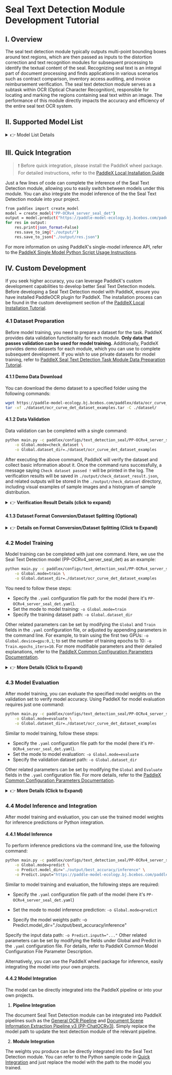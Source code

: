 # Seal Text Detection Module Development Tutorial

## I. Overview
The seal text detection module typically outputs multi-point bounding boxes around text regions, which are then passed as inputs to the distortion correction and text recognition modules for subsequent processing to identify the textual content of the seal. Recognizing seal text is an integral part of document processing and finds applications in various scenarios such as contract comparison, inventory access auditing, and invoice reimbursement verification. The seal text detection module serves as a subtask within OCR (Optical Character Recognition), responsible for locating and marking the regions containing seal text within an image. The performance of this module directly impacts the accuracy and efficiency of the entire seal text OCR system.

## II. Supported Model List

<details>
   <summary> 👉 Model List Details</summary>

|Model Name| Hmean（%）|GPU Inference Time (ms)|CPU Inference Time|Model Size (M)| Introduce |
|-|-|-|-|-|-|
|PP-OCRv4_server_seal_det |98.21|84.341|2425.06|109 M|The server-side seal text detection model of PP-OCRv4 boasts higher accuracy and is suitable for deployment on better-equipped servers.|
|PP-OCRv4_mobile_seal_det|96.47|10.5878|131.813|4.6 M| The mobile-side seal text detection model of PP-OCRv4, on the other hand, offers greater efficiency and is suitable for deployment on end devices.|


**Note: The evaluation set for the above accuracy metrics is a self-built dataset containing 500 circular seal images. GPU inference time is based on an NVIDIA Tesla T4 machine with FP32 precision. CPU inference speed is based on an Intel(R) Xeon(R) Gold 5117 CPU @ 2.00GHz with 8 threads and FP32 precision.**

</details>

## III. Quick Integration
> ❗ Before quick integration, please install the PaddleX wheel package. For detailed instructions, refer to the [PaddleX Local Installation Guide](../../../installation/installation_en.md)


Just a few lines of code can complete the inference of the Seal Text Detection module, allowing you to easily switch between models under this module. You can also integrate the model inference of the the Seal Text Detection module into your project.

```bash
from paddlex import create_model
model = create_model("PP-OCRv4_server_seal_det")
output = model.predict("https://paddle-model-ecology.bj.bcebos.com/paddlex/imgs/demo_image/seal_text_det.png", batch_size=1)
for res in output:
    res.print(json_format=False)
    res.save_to_img("./output/")
    res.save_to_json("./output/res.json")
```
For more information on using PaddleX's single-model inference API, refer to the [PaddleX Single Model Python Script Usage Instructions](../../instructions/model_python_API_en.md).

## IV. Custom Development

If you seek higher accuracy, you can leverage PaddleX's custom development capabilities to develop better Seal Text Detection models. Before developing a Seal Text Detection model with PaddleX, ensure you have installed PaddleOCR plugin for PaddleX. The installation process can be found in the custom development section of the [PaddleX Local Installation Tutorial](../../../installation/installation_en.md).

### 4.1 Dataset Preparation

Before model training, you need to prepare a dataset for the task. PaddleX provides data validation functionality for each module. **Only data that passes validation can be used for model training.** Additionally, PaddleX provides demo datasets for each module, which you can use to complete subsequent development. If you wish to use private datasets for model training, refer to [PaddleX Seal Text Detection Task Module Data Preparation Tutorial](../../../data_annotations/cv_modules/text_detection_seal_en.md).

#### 4.1.1 Demo Data Download

You can download the demo dataset to a specified folder using the following commands:

```bash
wget https://paddle-model-ecology.bj.bcebos.com/paddlex/data/ocr_curve_det_dataset_examples.tar -P ./dataset
tar -xf ./dataset/ocr_curve_det_dataset_examples.tar -C ./dataset/
```

#### 4.1.2 Data Validation

Data validation can be completed with a single command:

```bash
python main.py -c paddlex/configs/text_detection_seal/PP-OCRv4_server_seal_det.yaml \
    -o Global.mode=check_dataset \
    -o Global.dataset_dir=./dataset/ocr_curve_det_dataset_examples
```

After executing the above command, PaddleX will verify the dataset and collect basic information about it. Once the command runs successfully, a message saying `Check dataset passed !` will be printed in the log. The verification results will be saved in `./output/check_dataset_result.json`, and related outputs will be stored in the `./output/check_dataset` directory, including visual examples of sample images and a histogram of sample distribution.


<details>
  <summary>👉 <b>Verification Result Details (click to expand)</b></summary>

The specific content of the verification result file is:

```bash
{
  "done_flag": true,
  "check_pass": true,
  "attributes": {
    "train_samples": 606,
    "train_sample_paths": [
      "..\/ocr_curve_det_dataset_examples\/images\/circle_Aug07834.png",
      "..\/ocr_curve_det_dataset_examples\/images\/circle_Aug09943.png",
      "..\/ocr_curve_det_dataset_examples\/images\/circle_Aug04079.png",
      "..\/ocr_curve_det_dataset_examples\/images\/circle_Aug05701.png",
      "..\/ocr_curve_det_dataset_examples\/images\/circle_Aug08324.png",
      "..\/ocr_curve_det_dataset_examples\/images\/circle_Aug07451.png",
      "..\/ocr_curve_det_dataset_examples\/images\/circle_Aug09562.png",
      "..\/ocr_curve_det_dataset_examples\/images\/circle_Aug08237.png",
      "..\/ocr_curve_det_dataset_examples\/images\/circle_Aug01788.png",
      "..\/ocr_curve_det_dataset_examples\/images\/circle_Aug06481.png"
    ],
    "val_samples": 152,
    "val_sample_paths": [
      "..\/ocr_curve_det_dataset_examples\/images\/circle_Aug03724.png",
      "..\/ocr_curve_det_dataset_examples\/images\/circle_Aug06456.png",
      "..\/ocr_curve_det_dataset_examples\/images\/circle_Aug04029.png",
      "..\/ocr_curve_det_dataset_examples\/images\/circle_Aug03603.png",
      "..\/ocr_curve_det_dataset_examples\/images\/circle_Aug05454.png",
      "..\/ocr_curve_det_dataset_examples\/images\/circle_Aug06269.png",
      "..\/ocr_curve_det_dataset_examples\/images\/circle_Aug00624.png",
      "..\/ocr_curve_det_dataset_examples\/images\/circle_Aug02818.png",
      "..\/ocr_curve_det_dataset_examples\/images\/circle_Aug00538.png",
      "..\/ocr_curve_det_dataset_examples\/images\/circle_Aug04935.png"
    ]
  },
  "analysis": {
    "histogram": "check_dataset\/histogram.png"
  },
  "dataset_path": ".\/ocr_curve_det_dataset_examples",
  "show_type": "image",
  "dataset_type": "TextDetDataset"
}
```



The verification results above indicate that `check_pass` being `True` means the dataset format meets the requirements. Explanations for other indicators are as follows:

* `attributes.train_samples`: The number of training samples in this dataset is 606;
* `attributes.val_samples`: The number of validation samples in this dataset is 152;
* `attributes.train_sample_paths`: A list of relative paths to the visualization images of training samples in this dataset;
* `attributes.val_sample_paths`: A list of relative paths to the visualization images of validation samples in this dataset;

The dataset verification also analyzes the distribution of sample numbers across all classes and plots a histogram (histogram.png):

![](https://raw.githubusercontent.com/cuicheng01/PaddleX_doc_images/main/images/modules/curved_text_dec/01.png)

</details>

#### 4.1.3 Dataset Format Conversion/Dataset Splitting (Optional) 
<details>
  <summary>👉 <b>Details on Format Conversion/Dataset Splitting (Click to Expand)</b></summary>

After completing dataset verification, you can convert the dataset format or re-split the training/validation ratio by modifying the configuration file or appending hyperparameters.

**(1) Dataset Format Conversion**

Seal text detection does not support data format conversion.

**(2) Dataset Splitting**

Parameters for dataset splitting can be set by modifying the `CheckDataset` fields in the configuration file. Example explanations for some parameters in the configuration file are as follows:

* `CheckDataset`:
  * `split`:
    * `enable`: Whether to enable re-splitting the dataset, set to `True` to perform dataset splitting, default is `False`;
    * `train_percent`: If re-splitting the dataset, set the percentage of the training set, which should be an integer between 0 and 100, ensuring the sum with `val_percent` is 100;

For example, if you want to re-split the dataset with a 90% training set and a 10% validation set, modify the configuration file as follows:

```bash
......
CheckDataset:
  ......
  split:
    enable: True
    train_percent: 90
    val_percent: 10
  ......
```

Then execute the command:

```bash
python main.py -c paddlex/configs/text_detection_seal/PP-OCRv4_server_seal_det.yaml \
    -o Global.mode=check_dataset \
    -o Global.dataset_dir=./dataset/ocr_curve_det_dataset_examples
```
After dataset splitting, the original annotation files will be renamed to `xxx.bak` in the original path.

The above parameters also support setting through appending command line arguments:

```bash
python main.py -c paddlex/configs/text_detection_seal/PP-OCRv4_server_seal_det.yaml  \
    -o Global.mode=check_dataset \
    -o Global.dataset_dir=./dataset/ocr_curve_det_dataset_examples \
    -o CheckDataset.split.enable=True \
    -o CheckDataset.split.train_percent=90 \
    -o CheckDataset.split.val_percent=10
```
</details>

### 4.2 Model Training

Model training can be completed with just one command. Here, we use the Seal Text Detection model (PP-OCRv4_server_seal_det) as an example:

```bash
python main.py -c paddlex/configs/text_detection_seal/PP-OCRv4_server_seal_det.yaml \
    -o Global.mode=train \
    -o Global.dataset_dir=./dataset/ocr_curve_det_dataset_examples
```

You need to follow these steps:

* Specify the `.yaml` configuration file path for the model (here it's `PP-OCRv4_server_seal_det.yaml`).
* Set the mode to model training: `-o Global.mode=train`
* Specify the training dataset path: `-o Global.dataset_dir`

Other related parameters can be set by modifying the `Global` and `Train` fields in the `.yaml` configuration file, or adjusted by appending parameters in the command line. For example, to train using the first two GPUs: `-o Global.device=gpu:0,1`; to set the number of training epochs to 10: `-o Train.epochs_iters=10`. For more modifiable parameters and their detailed explanations, refer to the [PaddleX Common Configuration Parameters Documentation](../../instructions/config_parameters_common_en.md).
</details>

<details>
  <summary>👉 <b>More Details (Click to Expand)</b></summary>

* During model training, PaddleX automatically saves model weight files, with the default path being `output`. To specify a different save path, use the `-o Global.output` field in the configuration file.
* PaddleX abstracts the concepts of dynamic graph weights and static graph weights from you. During model training, both dynamic and static graph weights are produced, and static graph weights are used by default for model inference.
* When training other models, specify the corresponding configuration file. The mapping between models and configuration files can be found in the [PaddleX Model List (CPU/GPU)](../../../support_list/models_list_en.md).

After model training, all outputs are saved in the specified output directory (default is `./output/`), typically including:

* `train_result.json`: Training result record file, including whether the training task completed successfully, produced weight metrics, and related file paths.
* `train.log`: Training log file, recording model metric changes, loss changes, etc.
* `config.yaml`: Training configuration file, recording the hyperparameters used for this training session.
* `.pdparams`, `.pdema`, `.pdopt.pdstate`, `.pdiparams`, `.pdmodel`: Model weight-related files, including network parameters, optimizer, EMA, static graph network parameters, and static graph network structure.
</details>

### 4.3 Model Evaluation
After model training, you can evaluate the specified model weights on the validation set to verify model accuracy. Using PaddleX for model evaluation requires just one command:

```bash
python main.py -c paddlex/configs/text_detection_seal/PP-OCRv4_server_seal_det.yaml \
    -o Global.mode=evaluate \
    -o Global.dataset_dir=./dataset/ocr_curve_det_dataset_examples
```

Similar to model training, follow these steps:

* Specify the `.yaml` configuration file path for the model (here it's `PP-OCRv4_server_seal_det.yaml`).
* Set the mode to model evaluation: `-o Global.mode=evaluate`
* Specify the validation dataset path: `-o Global.dataset_dir`

Other related parameters can be set by modifying the `Global` and `Evaluate` fields in the `.yaml` configuration file. For more details, refer to the [PaddleX Common Configuration Parameters Documentation](../../instructions/config_parameters_common_en.md).

<details>
  <summary>👉 <b>More Details (Click to Expand)</b></summary>

When evaluating the model, you need to specify the model weight file path. Each configuration file has a default weight save path. If you need to change it, simply append the command line parameter, e.g., `-o Evaluate.weight_path=./output/best_model/best_model.pdparams`.

After model evaluation, the following outputs are typically produced:

* `evaluate_result.json`: Records the evaluation results, specifically whether the evaluation task completed successfully and the model's evaluation metrics, including precision, recall and Hmean.

</details>

### 4.4 Model Inference and Integration
After model training and evaluation, you can use the trained model weights for inference predictions or Python integration.

#### 4.4.1 Model Inference
To perform inference predictions via the command line, use the following command:


```bash
python main.py -c paddlex/configs/text_detection_seal/PP-OCRv4_server_seal_det.yaml \
    -o Global.mode=predict \
    -o Predict.model_dir="./output/best_accuracy/inference" \
    -o Predict.input="https://paddle-model-ecology.bj.bcebos.com/paddlex/imgs/demo_image/seal_text_det.png"
```

Similar to model training and evaluation, the following steps are required:

* Specify the `.yaml` configuration file path of the model (here it's `PP-OCRv4_server_seal_det.yaml`)

* Set the mode to model inference prediction: `-o Global.mode=predict`

* Specify the model weights path: -o Predict.model_dir="./output/best_accuracy/inference"

Specify the input data path: `-o Predict.inputh="..."` Other related parameters can be set by modifying the fields under Global and Predict in the `.yaml` configuration file. For details, refer to PaddleX Common Model Configuration File Parameter Description.

Alternatively, you can use the PaddleX wheel package for inference, easily integrating the model into your own projects.

#### 4.4.2 Model Integration

The model can be directly integrated into the PaddleX pipeline or into your own projects.

1. **Pipeline Integration**

The document Seal Text Detection module can be integrated into PaddleX pipelines such as the [General OCR Pipeline](../../../pipeline_usage/tutorials/ocr_pipelines/OCR_en.md) and [Document Scene Information Extraction Pipeline v3 (PP-ChatOCRv3)](../../../pipeline_usage/tutorials/information_extraction_pipelines/document_scene_information_extraction_en.md). Simply replace the model path to update the text detection module of the relevant pipeline.

2. **Module Integration**

The weights you produce can be directly integrated into the Seal Text Detection module. You can refer to the Python sample code in [Quick Integration](#iii-quick-integration) and just replace the model with the path to the model you trained.
    
